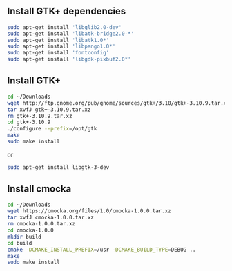 
Install GTK+ dependencies
-------------------------

```sh
sudo apt-get install 'libglib2.0-dev'
sudo apt-get install 'libatk-bridge2.0-*'
sudo apt-get install 'libatk1.0*'
sudo apt-get install 'libpango1.0*'
sudo apt-get install 'fontconfig'
sudo apt-get install 'libgdk-pixbuf2.0*'
```

Install GTK+
------------

```sh
cd ~/Downloads
wget http://ftp.gnome.org/pub/gnome/sources/gtk+/3.10/gtk+-3.10.9.tar.xz
tar xvfJ gtk+-3.10.9.tar.xz
rm gtk+-3.10.9.tar.xz
cd gtk+-3.10.9
./configure --prefix=/opt/gtk
make
sudo make install

```
or
```sh
sudo apt-get install libgtk-3-dev
```

Install cmocka
--------------

```sh
cd ~/Downloads
wget https://cmocka.org/files/1.0/cmocka-1.0.0.tar.xz
tar xvfJ cmocka-1.0.0.tar.xz
rm cmocka-1.0.0.tar.xz
cd cmocka-1.0.0
mkdir build
cd build
cmake -DCMAKE_INSTALL_PREFIX=/usr -DCMAKE_BUILD_TYPE=DEBUG ..
make
sudo make install


